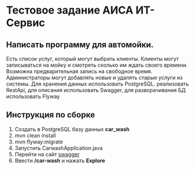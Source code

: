 # Тестовое задание АИСА ИТ-Сервис

## Написать программу для автомойки.

Есть список услуг, который могут выбрать клиенты.
Клиенты могут записываться на мойку и смотреть сколько им ждать своего времени. Возможна предварительная запись на свободное время.
Администраторы могут добавлять новые и удалять старые услуги из системы.
Для хранения данных использовать PostgreSQL.
реализовать RestApi, для описания использовать Swagger,
для разворачивания БД использовать Flyway

## Инструкция по сборке

1. Создать в PostgreSQL базу данных **car_wash**
2. mvn clean install
3. mvn flyway:migrate
4. Запустить CarwashApplication.java
5. Перейти на сайт [swagger](http://localhost:8080/swagger-ui/index.html)
6. Ввести **/car-wash** и нажать **Explore**
